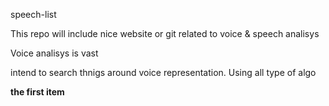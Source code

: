 speech-list

This  repo will include nice website or git related to voice & speech analisys

Voice analisys is vast

intend to search thnigs around voice representation. Using all type of algo

**the first item**


